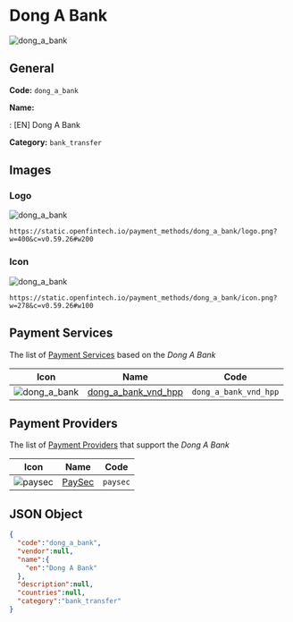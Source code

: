 
# Dong A Bank 
![dong_a_bank](https://static.openfintech.io/payment_methods/dong_a_bank/logo.png?w=400&c=v0.59.26#w200)  

## General 
**Code:** `dong_a_bank` 
 
**Name:** 
 
:	[EN] Dong A Bank 
 
**Category:** `bank_transfer` 
 

## Images 

### Logo 
![dong_a_bank](https://static.openfintech.io/payment_methods/dong_a_bank/logo.png?w=400&c=v0.59.26#w200)  

```
https://static.openfintech.io/payment_methods/dong_a_bank/logo.png?w=400&c=v0.59.26#w200
```  

### Icon 
![dong_a_bank](https://static.openfintech.io/payment_methods/dong_a_bank/icon.png?w=278&c=v0.59.26#w100)  

```
https://static.openfintech.io/payment_methods/dong_a_bank/icon.png?w=278&c=v0.59.26#w100
```  

## Payment Services 
 
The list of [Payment Services](#) based on the _Dong A Bank_ 

|Icon|Name|Code| 
|:---:|:---:|:---:| 
|![dong_a_bank](https://static.openfintech.io/payment_methods/dong_a_bank/icon.png?w=278&c=v0.59.26#w100) |[dong_a_bank_vnd_hpp](#)|`dong_a_bank_vnd_hpp`| 
 

## Payment Providers 
 
The list of [Payment Providers](/providers) that support the _Dong A Bank_ 

|Icon|Name|Code| 
|:---:|:---:|:---:| 
|![paysec](https://static.openfintech.io/payment_providers/paysec/icon.png?w=278&c=v0.59.26#w100) |[PaySec](/payment-providers/paysec)|`paysec`| 
 

## JSON Object 

```json
{
  "code":"dong_a_bank",
  "vendor":null,
  "name":{
    "en":"Dong A Bank"
  },
  "description":null,
  "countries":null,
  "category":"bank_transfer"
}
```  
